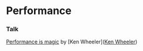 # Performance

### Talk

[Performance is magic](https://www.youtube.com/watch?v=t8svxxtUTl8&list=PLNBNS7NRGKMH7yfpYQD4TrFV25SMOCIPM&index=1) by [Ken Wheeler]([Ken Wheeler](https://twitter.com/ken_wheeler?ref_src=twsrc%5Egoogle%7Ctwcamp%5Eserp%7Ctwgr%5Eauthor))
